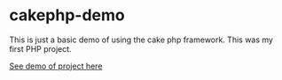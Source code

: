 # cakephp-demo
This is just a basic demo of using the cake php framework. This was my first PHP project.

[See demo of project here]( http://cakeproject-bhobbs.rhcloud.com)
